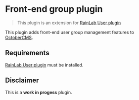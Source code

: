 # Front-end group plugin

> This plugin is an extension for [RainLab User plugin](https://github.com/rainlab/user-plugin)

This plugin adds front-end user group management features to [OctoberCMS](http://octobercms.com).

## Requirements

[RainLab User plugin](https://github.com/rainlab/user-plugin) must be installed.

## Disclaimer

This is a __work in progess__ plugin.
